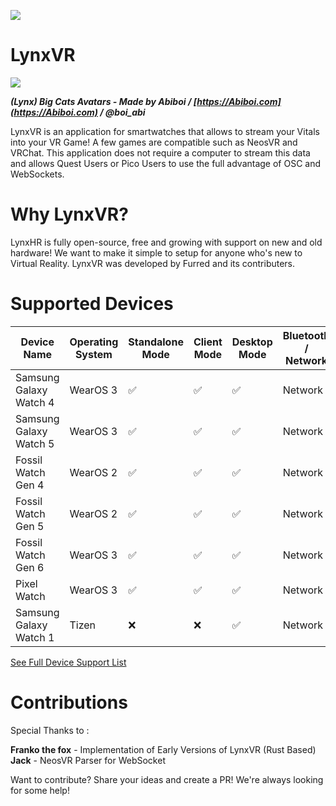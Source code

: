 
![](https://cdn.discordapp.com/attachments/892441244612034611/1060649924934504568/ic_launcher.png)
# LynxVR

![](https://cdn.discordapp.com/attachments/1002633749172850689/1060745085131698196/image.png)

***(Lynx) Big Cats Avatars - Made by Abiboi / [https://Abiboi.com](https://Abiboi.com) / @boi_abi*** 

LynxVR is an application for smartwatches that allows to stream your Vitals into your VR Game! A few games are compatible such as NeosVR and VRChat. 
This application does not require a computer to stream this data and allows Quest Users or Pico Users to use the full advantage of OSC and WebSockets.

# Why LynxVR?
LynxHR is fully open-source, free and growing with support on new and old hardware! We want to make it simple to setup for anyone who's new to Virtual Reality. LynxVR was developed by Furred and its contributers.

# Supported Devices
| Device Name      | Operating System | Standalone Mode | Client Mode | Desktop Mode | Bluetooth / Network |
| ----------- | ----------- | ----------- | ----------- | ----------- | ----------- |
| Samsung Galaxy Watch 4      | WearOS 3       | ✅ |✅ |✅ | Network |
| Samsung Galaxy Watch 5      | WearOS 3       | ✅ |✅ |✅ | Network |
| Fossil Watch Gen 4      | WearOS 2       | ✅ |✅ |✅ | Network |
| Fossil Watch Gen 5      | WearOS 2       | ✅ |✅ |✅ | Network |
| Fossil Watch Gen 6      | WearOS 3       | ✅ |✅ |✅ | Network |
| Pixel Watch     | WearOS 3       | ✅ |✅ |✅ | Network |
| Samsung Galaxy Watch 1      | Tizen      | ❌ |❌ |✅ | Network |

[See Full Device Support List](https://github.com/Furred/LynxVR/wiki/Device-Compatibility-List)

# Contributions
Special Thanks to : <br/>

**Franko the fox** - Implementation of Early Versions of LynxVR (Rust Based) <br/>
**Jack** - NeosVR Parser for WebSocket <br/>

Want to contribute? Share your ideas and create a PR! We're always looking for some help!
